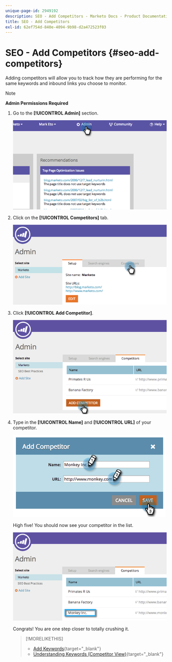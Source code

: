 ```yaml
---
unique-page-id: 2949192
description: SEO - Add Competitors - Marketo Docs - Product Documentation
title: SEO - Add Competitors
exl-id: 62ef754d-840e-4094-9b98-d2a472523f03
---
```

# SEO - Add Competitors {#seo-add-competitors}

Adding competitors will allow you to track how they are performing for the same keywords and inbound links you choose to monitor.

>[!NOTE]
>
>**Admin Permissions Required**

1. Go to the **[!UICONTROL Admin]** section.

   ![](assets/image2014-9-17-21-3a12-3a15.png)

1. Click on the **[!UICONTROL Competitors]** tab.

   ![](assets/image2014-9-17-21-3a12-3a31.png)

1. Click **[!UICONTROL Add Competitor]**.

   ![](assets/image2014-9-17-21-3a12-3a38.png)

1. Type in the **[!UICONTROL Name]** and **[!UICONTROL URL]** of your competitor.

   ![](assets/image2014-9-17-21-3a13-3a5.png)

   High five! You should now see your competitor in the list.

   ![](assets/image2014-9-17-21-3a13-3a14.png)

   Congrats! You are one step closer to totally crushing it.

   >[!MORELIKETHIS]
   >
   >* [Add Keywords](/help/marketo/product-docs/additional-apps/seo/keywords/seo-add-keywords.md){target="_blank"}
   >* [Understanding Keywords (Competitor View)](/help/marketo/product-docs/additional-apps/seo/keywords/seo-understanding-keywords.md){target="_blank"}
